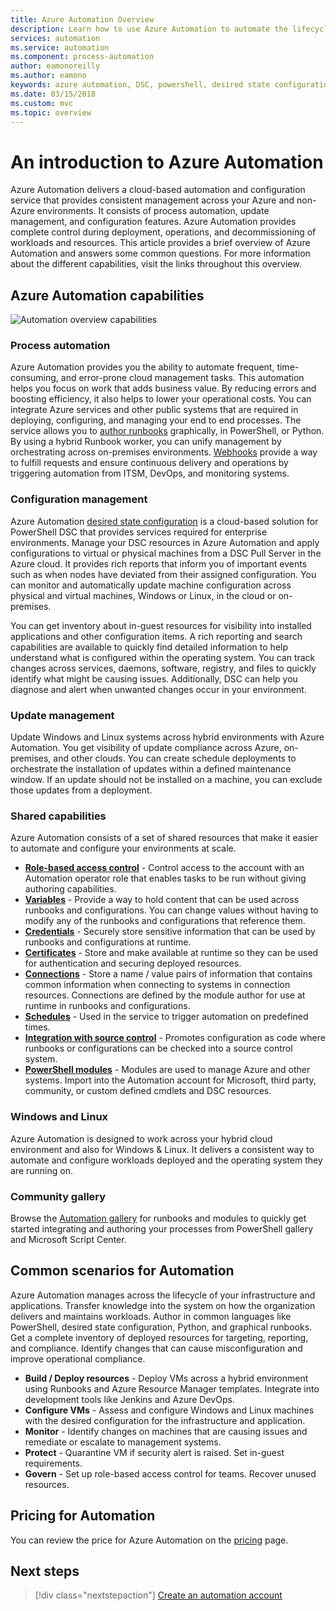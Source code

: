 ```yaml
---
title: Azure Automation Overview
description: Learn how to use Azure Automation to automate the lifecycle of infrastructure and applications.
services: automation
ms.service: automation
ms.component: process-automation
author: eamonoreilly
ms.author: eamono
keywords: azure automation, DSC, powershell, desired state configuration, update management, change tracking, inventory, runbooks, python, graphical
ms.date: 03/15/2018
ms.custom: mvc
ms.topic: overview
---
```

# An introduction to Azure Automation

Azure Automation delivers a cloud-based automation and configuration service that provides consistent management across your Azure and non-Azure environments. It consists of process automation, update management, and configuration features. Azure Automation provides complete control during deployment, operations, and decommissioning of workloads and resources.
This article provides a brief overview of Azure Automation and answers some common questions. For more information about the different capabilities, visit the links throughout this overview.

## Azure Automation capabilities

![Automation overview capabilities](media/automation-overview/automation-overview.png)

### Process automation

Azure Automation provides you the ability to automate frequent, time-consuming, and error-prone cloud management tasks. This automation helps you focus on work that adds business value. By reducing errors and boosting efficiency, it also helps to lower your operational costs. You can integrate Azure services and other public systems that are required in deploying, configuring, and managing your end to end processes. The service allows you to [author runbooks](automation-runbook-types.md) graphically, in PowerShell, or Python. By using a hybrid Runbook worker, you can unify management by orchestrating across on-premises environments. [Webhooks](automation-webhooks.md) provide a way to fulfill requests and ensure continuous delivery and operations by triggering automation from ITSM, DevOps, and monitoring systems.

### Configuration management

Azure Automation [desired state configuration](automation-dsc-overview.md) is a cloud-based solution for PowerShell DSC that provides services required for enterprise environments. Manage your DSC resources in Azure Automation and apply configurations to virtual or physical machines from a DSC Pull Server in the Azure cloud. It provides rich reports that inform you of important events such as when nodes have deviated from their assigned configuration. You can monitor and automatically update machine configuration across physical and virtual machines, Windows or Linux, in the cloud or on-premises.

You can get inventory about in-guest resources for visibility into installed applications and other configuration items. A rich reporting and search capabilities are available to quickly find detailed information to help understand what is configured within the operating system. You can track changes across services, daemons, software, registry, and files to quickly identify what might be causing issues. Additionally, DSC can help you diagnose and alert when unwanted changes occur in your environment.

### Update management

Update Windows and Linux systems across hybrid environments with Azure Automation. You get visibility of update compliance across Azure, on-premises, and other clouds. You can create schedule deployments to orchestrate the installation of updates within a defined maintenance window. If an update should not be installed on a machine, you can exclude those updates from a deployment.

### Shared capabilities

Azure Automation consists of a set of shared resources that make it easier to automate and configure your environments at scale.

* **[Role-based access control](automation-role-based-access-control.md)** - Control access to the account with an Automation operator role that enables tasks to be run without giving authoring capabilities.
* **[Variables](automation-variables.md)** - Provide a way to hold content that can be used across runbooks and configurations. You can change values without having to modify any of the runbooks and configurations that reference them.
* **[Credentials](automation-credentials.md)** - Securely store sensitive information that can be used by runbooks and configurations at runtime.
* **[Certificates](automation-certificates.md)** - Store and make available at runtime so they can be used for authentication and securing deployed resources.
* **[Connections](automation-connections.md)** - Store a name / value pairs of information that contains common information when connecting to systems in connection resources. Connections are defined by the module author for use at runtime in runbooks and configurations.
* **[Schedules](automation-schedules.md)** - Used in the service to trigger automation on predefined times.
* **[Integration with source control](automation-source-control-integration.md)** - Promotes configuration as code where runbooks or configurations can be checked into a source control system.
* **[PowerShell modules](automation-integration-modules.md)** -  Modules are used to manage Azure and other systems. Import into the Automation account for Microsoft, third party, community, or custom defined cmdlets and DSC resources.

### Windows and Linux

Azure Automation is designed to work across your hybrid cloud environment and also for Windows & Linux. It delivers a consistent way to automate and configure workloads deployed and the operating system they are running on.

### Community gallery

Browse the [Automation gallery](automation-runbook-gallery.md) for runbooks and modules to quickly get started integrating and authoring your processes from PowerShell gallery and Microsoft Script Center.

## Common scenarios for Automation

Azure Automation manages across the lifecycle of your infrastructure and applications. Transfer knowledge into the system on how the organization delivers and maintains workloads. Author in common languages like PowerShell, desired state configuration, Python, and graphical runbooks. Get a complete inventory of deployed resources for targeting, reporting, and compliance. Identify changes that can cause misconfiguration and improve operational compliance.

* **Build / Deploy resources** - Deploy VMs across a hybrid environment using Runbooks and Azure Resource Manager templates. Integrate into development tools like Jenkins and Azure DevOps.
* **Configure VMs** - Assess and configure Windows and Linux machines with the desired configuration for the infrastructure and application.
* **Monitor** - Identify changes on machines that are causing issues and remediate or escalate to management systems.
* **Protect** - Quarantine VM if security alert is raised. Set in-guest requirements.
* **Govern** - Set up role-based access control for teams. Recover unused resources.

## Pricing for Automation

You can review the price for Azure Automation on the [pricing](https://azure.microsoft.com/pricing/details/automation/) page.

## Next steps

> [!div class="nextstepaction"]
> [Create an automation account](automation-quickstart-create-account.md)
